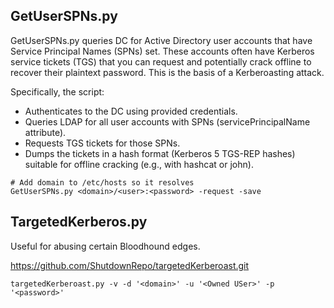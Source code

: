 ## GetUserSPNs.py
GetUserSPNs.py queries DC for Active Directory user accounts that have Service Principal Names (SPNs) set.
These accounts often have Kerberos service tickets (TGS) that you can request and potentially crack offline to recover their plaintext password.
This is the basis of a Kerberoasting attack.

Specifically, the script:
- Authenticates to the DC using provided credentials.
- Queries LDAP for all user accounts with SPNs (servicePrincipalName attribute).
- Requests TGS tickets for those SPNs.
- Dumps the tickets in a hash format (Kerberos 5 TGS-REP hashes) suitable for offline cracking (e.g., with hashcat or john).
```
# Add domain to /etc/hosts so it resolves
GetUserSPNs.py <domain>/<user>:<password> -request -save
```

## TargetedKerberos.py
Useful for abusing certain Bloodhound edges.

https://github.com/ShutdownRepo/targetedKerberoast.git
```
targetedKerberoast.py -v -d '<domain>' -u '<Owned USer>' -p '<password>'
```
